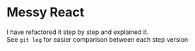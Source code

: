 # Messy React

I have refactored it step by step and explained it.\
See `git log` for easier comparison between each step version